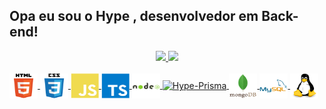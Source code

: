 ## Opa eu sou o Hype , desenvolvedor em Back-end!

<div align="center">
  <a href="https://github.com/hype2557">
  <img height="180em" src="https://github-readme-stats.vercel.app/api?username=hype2557&show_icons=true&theme=dracula&include_all_commits=true&count_private=true"/>
  <img height="180em" src="https://github-readme-stats.vercel.app/api/top-langs/?username=hype2557&layout=compact&langs_count=7&theme=dracula"/>
</div>
  
<div style="display: inline_block"><br>
  <a href="https://www.w3.org/html/" target="_blank"><img align="center" alt="Hype-HTML" height="40" width="45" src="https://raw.githubusercontent.com/devicons/devicon/master/icons/html5/html5-original-wordmark.svg">
  <a href="https://www.w3.org/css/" target="_blank"><img align="center" alt="Hype-CSS" height="40" width="45" src="https://raw.githubusercontent.com/devicons/devicon/master/icons/css3/css3-original-wordmark.svg">
  <a href="https://developer.mozilla.org/en-US/docs/Web/JavaScript" target="_blank"><img align="center" alt="Hype-Js" height="40" width="45" src="https://raw.githubusercontent.com/devicons/devicon/master/icons/javascript/javascript-plain.svg">
  <a href="https://www.typescriptlang.org/" target="_blank"><img align="center" alt="Hype-Ts" height="40" width="45" src="https://raw.githubusercontent.com/devicons/devicon/master/icons/typescript/typescript-plain.svg">
  <a href="https://nodejs.org" target="_blank"><img align="center" alt="Hype-NodeJS" height="40" width="45" src="https://raw.githubusercontent.com/devicons/devicon/master/icons/nodejs/nodejs-original-wordmark.svg">
  <a href="https://www.prisma.io/" target="_blank"><img align="center" alt="Hype-Prisma" height="40" width="45" src="https://d2eip9sf3oo6c2.cloudfront.net/tags/images/000/001/287/full/prismaHD.png">
  <a href="https://www.mongodb.com/" target="_blank"><img align="center" alt="Hype-MongoDB" height="40" width="45" src="https://raw.githubusercontent.com/devicons/devicon/master/icons/mongodb/mongodb-original-wordmark.svg">
  <a href="https://www.mysql.com/" target="_blank"><img align="center" alt="Hype-MySQL" height="40" width="45" src="https://raw.githubusercontent.com/devicons/devicon/master/icons/mysql/mysql-original-wordmark.svg">
  <a href="https://www.linux.org/" target="_blank"><img align="center" alt="Hype-Linux" height="40" width="45" src="https://raw.githubusercontent.com/devicons/devicon/master/icons/linux/linux-original.svg">
</div>
